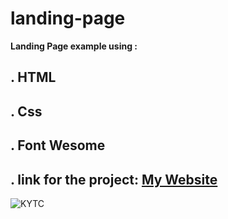 # **landing-page**
**Landing Page example using :**
## . HTML
## . Css
## . Font Wesome
## . link for the project: [My Website]( https://amani-abt.github.io/landing-page/.)
![KYTC](https://user-images.githubusercontent.com/63022492/110241206-9cd93280-7f60-11eb-8614-bcec573d455a.png)
